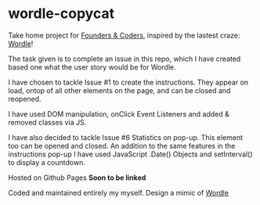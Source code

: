 # wordle-copycat

Take home project for [Founders & Coders](https://learn.foundersandcoders.com/), inspired by the lastest craze: [Wordle](https://www.powerlanguage.co.uk/wordle/)!

The task given is to complete an issue in this repo, which I have created based one what the user story would be for Wordle.

I have chosen to tackle Issue #1 to create the instructions. They appear on load, ontop of all other elements on the page, and can be closed and reopened.

I have used DOM manipulation, onClick Event Listeners and added & removed classes via JS.

I have also decided to tackle Issue #6 Statistics on pop-up. This element too can be opened and closed.
An addition to the same features in the instructions pop-up I have used JavaScript .Date() Objects and setInterval() to display a countdown. 

Hosted on Github Pages **Soon to be linked**

Coded and maintained entirely my myself. Design a mimic of [Wordle](https://www.powerlanguage.co.uk/wordle/)
